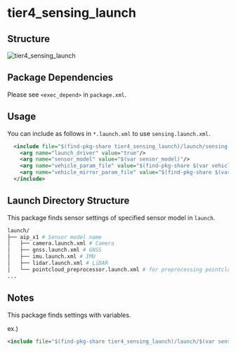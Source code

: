 # tier4_sensing_launch

## Structure

![tier4_sensing_launch](./sensing_launch.drawio.svg)

## Package Dependencies

Please see `<exec_depend>` in `package.xml`.

## Usage

You can include as follows in `*.launch.xml` to use `sensing.launch.xml`.

```xml
  <include file="$(find-pkg-share tier4_sensing_launch)/launch/sensing.launch.xml">
    <arg name="launch_driver" value="true"/>
    <arg name="sensor_model" value="$(var sensor_model)"/>
    <arg name="vehicle_param_file" value="$(find-pkg-share $(var vehicle_model)_description)/config/vehicle_info.param.yaml"/>
    <arg name="vehicle_mirror_param_file" value="$(find-pkg-share $(var vehicle_model)_description)/config/mirror.param.yaml"/>
  </include>
```

## Launch Directory Structure

This package finds sensor settings of specified sensor model in `launch`.

```bash
launch/
├── aip_x1 # Sensor model name
│   ├── camera.launch.xml # Camera
│   ├── gnss.launch.xml # GNSS
│   ├── imu.launch.xml # IMU
│   ├── lidar.launch.xml # LiDAR
│   └── pointcloud_preprocessor.launch.xml # for preprocessing pointcloud
...
```

## Notes

This package finds settings with variables.

ex.)

```xml
<include file="$(find-pkg-share tier4_sensing_launch)/launch/$(var sensor_model)/lidar.launch.xml">
```
